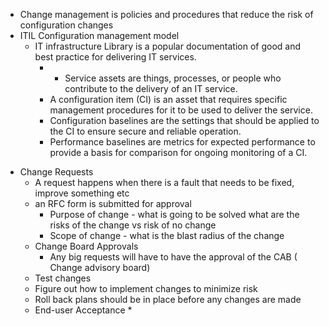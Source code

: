 * Change management is policies and procedures that reduce the risk of configuration changes 
* ITIL Configuration management model 
	* IT infrastructure Library is a popular documentation of good and best practice for delivering IT services.
		*  - Service assets are things, processes, or people who contribute to the delivery of an IT service.
		- A configuration item (CI) is an asset that requires specific management procedures for it to be used to deliver the service.
		- Configuration baselines are the settings that should be applied to the CI to ensure secure and reliable operation.
		- Performance baselines are metrics for expected performance to provide a basis for comparison for ongoing monitoring of a CI.
- Change Requests 
	- A request happens when there is a fault that needs to be fixed, improve something etc
	- an RFC form is submitted for approval 
		- Purpose of change - what is going to be solved what are the risks of the change vs risk of no change 
		- Scope of change - what is the blast radius of the change  
	* Change Board Approvals 
		* Any big requests will have to have the approval of the CAB ( Change advisory board)
	* Test changes 
	* Figure out how to implement changes to minimize risk 
	* Roll back plans should be in place before any changes are made 
	* End-user Acceptance 
		* 
